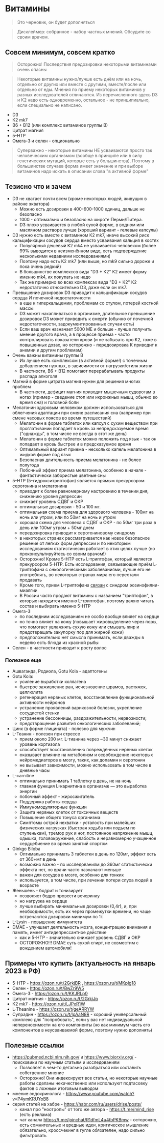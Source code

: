 # Витамины

> Это черновик, он будет дополняться

> Дисклеймер: собранное - набор частных мнений. Обсудите со своим врачом.

## Совсем минимум, совсем кратко

> Осторожно! Последствия предозировки некоторыми витаминами очень опасны

> Некоторые витамины нужно/лучше есть днём или на ночь, отдельно от других или вместе с другими, вместе/после или отдельно от еды. Мнения по приему некоторых витаминов у разных исследователей отличаются. Из перечисленного здесь D3 и K2 надо есть одновременно, остальное - не принципиально, если специально не написано.

- D3
- K2 mk7
- B6 + B12 (или комплекс витаминов группы B)
- Цитрат магния
- 5-HTP
- Омега-3 и селен - опционально

> Суперважно - некоторые витамины НЕ усваиваются просто так человеческим организмом (вообще в принципе или в силу генетических мутаций, которые есть у большинства). Поэтому в большинстве случаев форма имеет значение и при выборе витаминов надо искать в описании слова "в активной форме"

## Тезисно что и зачем

- D3 не хватает почти всем (кроме некоторых людей, живущих в районе экватора)
	- Можно есть дозировки в 400-600-1000 единиц, дальше не безопасно
	- 1000 - оптимально и безопасно на широте Перми/Питера.
	- D3 плохо усваивается в любой сухой форме, в водном или масляном растворе лучше (хороший вариант - гелевые капсулы)
- D3 нужно есть вместе с витамином K2 mk7, иначе высокий риск кальцификации сосудов сердца вместо усваивания кальция в костях
	- Популярный дешевый K2 mk4 не усваивается человеком (более 99% выводится в неизменённом виде, есть подтверждение несколькими недавними исследованиями)
	- Поэтому надо есть K2 mk7 (или выше, но mk9 сильно дороже и пока очень редкий)
	- В большинстве комплексов вида "D3 + K2" K2 имеет форму именно mk4, их покупать не надо
	- Так же примерно во всех компексах вида "D3 + K2" K2 недостаточно относительно D3, даже если он mk7.
- Превышение дозировок D3 приводит к кальцификации сосудов сердца И почечной недостаточности
	- а еще к гиперкальцемии, проблемам со стулом, потерей костной массы
	- D3 может накапливаться в организме, длительное превышение дозировок D3 может приводить к смерти (обычно от почечной недостаточности, задокументированные случаи есть)
	- Если ваш врач назначает 5000 ME и больше - лучше получить мнение другого врача, а в процессе приема - часто контролировать показатели крови (и не забывать про K2, тоже в повышенных дозах, но осторожно - передозировка K приводит к анемии и другим проблемам)
- Очень важны витамины группы B
	- Их лучше есть комплексом (в активной форме!) с точечным добавлением нужных, в зависимости от нагрузки/стиля жизни
	- В частности, B6 + B12 помогают перерабатывать продукты распада алкоголя
- Магний в форме цитрата магния нужен для решения многих проблем
	- В частности, дефицит магния приводит мышечным судорогам в ногах (пример - сведение стоп или икронжных мышц, обычно во время сна) и головной боли
- Мелатонин здоровым человеком должен использоваться для облегчения адаптации при смене расписания сна (например при смене часовых поясов во время путешествий)
	- Мелатонин в форме таблеток или капсул с сухим веществом при проглатывании попадает в кровь за непредсказуемое время ("однажды", в том числе не всегда в этот же день)
	- Мелатонин в форме таблеток можно положить под язык - так он попадает в кровь быстрее и в предсказуемое время
	- Оптимальный вариант приема - несколько капель мелатонина в жидкой форме под язык
	- Безопасная длительность приема мелатонина - не более полугода
	- Побочный эффект приема мелатонина, особенно в начале - фантастически забористые цветные сны
- 5-HTP (5-гидрокситриптофан) является прямым прекурсором серотонина и мелатонина
	- приводит к более равномерному настроению в течении дня, снижению уровня депрессии
	- снижает уровень СДВГ и ОКР
	- оптимальные дозировки - 50 и 100 мг.
	- оптимальная схема приема для здорового человека - 100мг на ночь или утром, или по 50мг на ночь и утром
	- хорошая схема для человека с СДВГ и ОКР - по 50мг три раза в день или 100мг утром + 50мг днем
	- передозировка приводит к серотониновому синдрому
	- в некоторых странах рассматривается как новое безопасное решение от легких форм депрессии и по некоторым исследованиям статистически работает в этих целях лучше (но проконсультируйтесь со своим врачом!)
	- Осторожно! Кроме 5-HTP есть L-триптофан, который является прекурсором 5-HTP. Есть исследования, связывающие приём L-триптофана с онкологическими заболеваниями, лучше его не употреблять, во некоторых странах мира его перестали продавать
	- Кроме того, прием L-триптофана [связан](https://ru.wikipedia.org/wiki/%D0%A2%D1%80%D0%B8%D0%BF%D1%82%D0%BE%D1%84%D0%B0%D0%BD#%D0%A2%D1%80%D0%B8%D0%BF%D1%82%D0%BE%D1%84%D0%B0%D0%BD_%D0%B8_%D1%81%D0%B8%D0%BD%D0%B4%D1%80%D0%BE%D0%BC_%D1%8D%D0%BE%D0%B7%D0%B8%D0%BD%D0%BE%D1%84%D0%B8%D0%BB%D0%B8%D0%B8-%D0%BC%D0%B8%D0%B0%D0%BB%D0%B3%D0%B8%D0%B8) с синдром эозинофилии-миалгии
	- В России часто продают витамины с названием "триптофан", в которых находится именно L-триптофан, поэтому важно читать состав и выбирать именно 5-HTP
- Омега-3
	- по последним исследованиям не особо вообще влияет на сердце
	- но точно влияет на кожу (повышает жировыделение через поры, что помогает увлажнять сухую кожу или смывать жир и предотвращать закупорку пор для жирной кожи)
	- предположительно нет смысла принимать, если дважды в неделю есть блюда из красной рыбы
- Селен - в частности приводит к росту волос

### Полезное еще

- Ашваганда, Родиола, Gotu Kola - адаптогены
- Gotu Kola:
	- усиление выработки коллагена
	- быстрое заживление ран, исчезновение шрамов, растяжек, целлюлита
	- регенерация нервных клеток, восстановление функциональной активности нейронов
	- устранение проявлений варикозной болезни, укрепление сосудистой стенки
	- устранение бессонницы, раздражительности, нервозности;
	- предотвращение развития онкологических заболеваний;
- Цинк (в форме глицината) - полезно для мужчин
- L-Теанин - полезен при стрессе
	- прием около 200 мг. L-тианина через ~30 минут снижает уровень кортизола
	- способствует восстановлению повреждённых нервных клеток
	- оказывает влияние на метаболизм и освобождение некоторых нейромедиаторов в мозгу, таких, как  допамин и серотонин
	- не вызывает зависимости, можно использовать в том числе в дневные часы
- L-carnitine
	- оптимально принимать 1 таблетку в день, не на ночь
	- главная функция L-карнитина в организме — это выработка энергии
	- побочный эффект - жиросжигатель
	- Поддержка работы сердца
	- Иммуномодуляторные функции
	- Защита нервных клеток от токсичных веществ
	- Повышение общего тонуса организма
	- Симптомы острой нехватки - усталость при малейших физических нагрузках (быстрая ходьба или подъем по ступенькам), тремор рук и ног, постоянное напряжение мышц, одышка, головокружение, слабость и неравномерно учащенное сердцебиение во время занятий спортом
- Ginkgo Biloba
	- Оптимально принимать 3 таблетки в день по 120мг, эффект есть от 360+мг в день
	- возможно важно - по исследованиям до 360мг статистически эффекта нет, но врачи часто назначают меньше
	- важен для сосудов в мозге, особенно для тонких
	- используется, в том числе, при лечении потери слуха людей в возрасте
- Женьшень - бодрит и тонизирует
	- позволяет бодро провести вечеринку
	- но нагрузка на сердце
	- лучше выбирать минимальные дозировки (0,4г), и, при необходимости, есть их через промежутки времени, но чаще встречаются дозировки минимум по 1г.
- L-Lysin - повышение иммунитета
- DMAE - улучшает деятельность мозга, концентрацию внимания и память, имеет антидепрессантное действие
	- как и 5-HTP - значительно снижает уровень СДВГ и ОКР
	- ОСТОРОЖНО!!! DMAE суть сухой спирт, не совместим с вождением автомобиля!

## Примеры что купить (актуальность на январь 2023 в РФ)

- 5-HTP - https://ozon.ru/t/2GrkjBR , https://ozon.ru/t/MKplg18
- Селен - https://ozon.ru/t/BwZr9W5
- Омега-3 - https://ozon.ru/t/KKJRLp0
- Цитрат магния - https://ozon.ru/t/2GrkjJp
- K2 mk7 - https://ozon.ru/t/LJPeR1W
- L-Theanine - https://ozon.ru/t/geARRYW
- Супрадин - https://ozon.ru/t/lpAaN8R - хороший универсальный комплекс для "попробовать", если у вас нет индивидуальной непереносимости на его компоненты (но как минимум часть его компонентов в неусваиваемой форме, поэтому нужно дополнять)

## Полезные ссылки

- https://pubmed.ncbi.nlm.nih.gov/ и https://www.biorxiv.org/ - поисковики по научным статьям и исследованиям
	- Позволяет в чем-то детально разобраться или составить собственное мнение
	- Осторожно! Они индексируют все статьи, но некоторые научные работы сделаны некачественно или используют подтасовку фактов с ложным итоговым выводом
- мнение эндокринолога - https://www.youtube.com/watch?v=P4ymKRUYoB8
- серия статей на хабре - https://habr.com/ru/users/drise/posts/
	- канал про "ноотропы" от того же автора - https://t.me/mind_rise (есть реклама)
	- чат канала https://t.me/joinchat/R1dfmL4u4tbPKBmw - осторожно, есть сомнительные и вредные идеи, критическое мышление обязательно, кроссчекинг в гугле обязателен, надо сильно фильтровать
